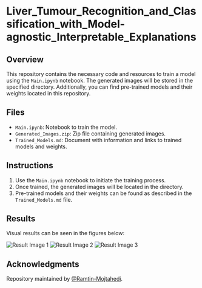 # Liver_Tumour_Recognition_and_Classification_with_Model-agnostic_Interpretable_Explanations

## Overview

This repository contains the necessary code and resources to train a model using the `Main.ipynb` notebook. The generated images will be stored in the specified directory. Additionally, you can find pre-trained models and their weights located in this repository.

## Files

- `Main.ipynb`: Notebook to train the model.
- `Generated_Images.zip`: Zip file containing generated images.
- `Trained_Models.md`: Document with information and links to trained models and weights.

## Instructions

1. Use the `Main.ipynb` notebook to initiate the training process.
2. Once trained, the generated images will be located in the directory.
3. Pre-trained models and their weights can be found as described in the `Trained_Models.md` file.

## Results

Visual results can be seen in the figures below:

![Result Image 1](https://drive.google.com/uc?export=view&id=1dbQhprSG3qXe-Y7TAkmyZ_CpzUmW9891)
![Result Image 2](https://drive.google.com/uc?export=view&id=1Qnrq8JMEEWnqdD_KJJx98v74e8n9MJLW)
![Result Image 3](https://drive.google.com/uc?export=view&id=1Efnybmb1wJDkvINN5tSr_Btng4MEcvY1)

## Acknowledgments

Repository maintained by [@Ramtin-Mojtahedi](https://github.com/Ramtin-Mojtahedi).

